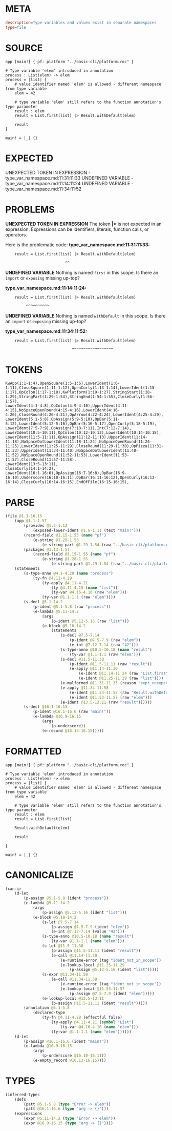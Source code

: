 # META
~~~ini
description=Type variables and values exist in separate namespaces
type=file
~~~
# SOURCE
~~~roc
app [main!] { pf: platform "../basic-cli/platform.roc" }

# Type variable 'elem' introduced in annotation
process : List(elem) -> elem
process = |list| {
    # value identifier named 'elem' is allowed - different namespace from type variable
    elem = 42

    # type variable 'elem' still refers to the function annotation's type parameter
    result : elem
    result = List.first(list) |> Result.withDefault(elem)

    result
}

main! = |_| {}
~~~
# EXPECTED
UNEXPECTED TOKEN IN EXPRESSION - type_var_namespace.md:11:31:11:33
UNDEFINED VARIABLE - type_var_namespace.md:11:14:11:24
UNDEFINED VARIABLE - type_var_namespace.md:11:34:11:52
# PROBLEMS
**UNEXPECTED TOKEN IN EXPRESSION**
The token **|>** is not expected in an expression.
Expressions can be identifiers, literals, function calls, or operators.

Here is the problematic code:
**type_var_namespace.md:11:31:11:33:**
```roc
    result = List.first(list) |> Result.withDefault(elem)
```
                              ^^


**UNDEFINED VARIABLE**
Nothing is named `first` in this scope.
Is there an `import` or `exposing` missing up-top?

**type_var_namespace.md:11:14:11:24:**
```roc
    result = List.first(list) |> Result.withDefault(elem)
```
             ^^^^^^^^^^


**UNDEFINED VARIABLE**
Nothing is named `withDefault` in this scope.
Is there an `import` or `exposing` missing up-top?

**type_var_namespace.md:11:34:11:52:**
```roc
    result = List.first(list) |> Result.withDefault(elem)
```
                                 ^^^^^^^^^^^^^^^^^^


# TOKENS
~~~zig
KwApp(1:1-1:4),OpenSquare(1:5-1:6),LowerIdent(1:6-1:11),CloseSquare(1:11-1:12),OpenCurly(1:13-1:14),LowerIdent(1:15-1:17),OpColon(1:17-1:18),KwPlatform(1:19-1:27),StringStart(1:28-1:29),StringPart(1:29-1:54),StringEnd(1:54-1:55),CloseCurly(1:56-1:57),
LowerIdent(4:1-4:8),OpColon(4:9-4:10),UpperIdent(4:11-4:15),NoSpaceOpenRound(4:15-4:16),LowerIdent(4:16-4:20),CloseRound(4:20-4:21),OpArrow(4:22-4:24),LowerIdent(4:25-4:29),
LowerIdent(5:1-5:8),OpAssign(5:9-5:10),OpBar(5:11-5:12),LowerIdent(5:12-5:16),OpBar(5:16-5:17),OpenCurly(5:18-5:19),
LowerIdent(7:5-7:9),OpAssign(7:10-7:11),Int(7:12-7:14),
LowerIdent(10:5-10:11),OpColon(10:12-10:13),LowerIdent(10:14-10:18),
LowerIdent(11:5-11:11),OpAssign(11:12-11:13),UpperIdent(11:14-11:18),NoSpaceDotLowerIdent(11:18-11:24),NoSpaceOpenRound(11:24-11:25),LowerIdent(11:25-11:29),CloseRound(11:29-11:30),OpPizza(11:31-11:33),UpperIdent(11:34-11:40),NoSpaceDotLowerIdent(11:40-11:52),NoSpaceOpenRound(11:52-11:53),LowerIdent(11:53-11:57),CloseRound(11:57-11:58),
LowerIdent(13:5-13:11),
CloseCurly(14:1-14:2),
LowerIdent(16:1-16:6),OpAssign(16:7-16:8),OpBar(16:9-16:10),Underscore(16:10-16:11),OpBar(16:11-16:12),OpenCurly(16:13-16:14),CloseCurly(16:14-16:15),EndOfFile(16:15-16:15),
~~~
# PARSE
~~~clojure
(file @1.1-16.15
	(app @1.1-1.57
		(provides @1.5-1.12
			(exposed-lower-ident @1.6-1.11 (text "main!")))
		(record-field @1.15-1.55 (name "pf")
			(e-string @1.28-1.55
				(e-string-part @1.29-1.54 (raw "../basic-cli/platform.roc"))))
		(packages @1.13-1.57
			(record-field @1.15-1.55 (name "pf")
				(e-string @1.28-1.55
					(e-string-part @1.29-1.54 (raw "../basic-cli/platform.roc"))))))
	(statements
		(s-type-anno @4.1-4.29 (name "process")
			(ty-fn @4.11-4.29
				(ty-apply @4.11-4.21
					(ty @4.11-4.15 (name "List"))
					(ty-var @4.16-4.16 (raw "elem")))
				(ty-var @1.1-1.1 (raw "elem"))))
		(s-decl @5.1-14.2
			(p-ident @5.1-5.8 (raw "process"))
			(e-lambda @5.11-14.2
				(args
					(p-ident @5.12-5.16 (raw "list")))
				(e-block @5.18-14.2
					(statements
						(s-decl @7.5-7.14
							(p-ident @7.5-7.9 (raw "elem"))
							(e-int @7.12-7.14 (raw "42")))
						(s-type-anno @10.5-10.18 (name "result")
							(ty-var @1.1-1.1 (raw "elem")))
						(s-decl @11.5-11.30
							(p-ident @11.5-11.11 (raw "result"))
							(e-apply @11.14-11.30
								(e-ident @11.14-11.24 (raw "List.first"))
								(e-ident @11.25-11.29 (raw "list"))))
						(e-malformed @11.31-11.33 (reason "expr_unexpected_token"))
						(e-apply @11.34-11.58
							(e-ident @11.34-11.52 (raw "Result.withDefault"))
							(e-ident @11.53-11.57 (raw "elem")))
						(e-ident @13.5-13.11 (raw "result"))))))
		(s-decl @16.1-16.15
			(p-ident @16.1-16.6 (raw "main!"))
			(e-lambda @16.9-16.15
				(args
					(p-underscore))
				(e-record @16.13-16.15)))))
~~~
# FORMATTED
~~~roc
app [main!] { pf: platform "../basic-cli/platform.roc" }

# Type variable 'elem' introduced in annotation
process : List(elem) -> elem
process = |list| {
	# value identifier named 'elem' is allowed - different namespace from type variable
	elem = 42

	# type variable 'elem' still refers to the function annotation's type parameter
	result : elem
	result = List.first(list)
	
	Result.withDefault(elem)

	result

}

main! = |_| {}
~~~
# CANONICALIZE
~~~clojure
(can-ir
	(d-let
		(p-assign @5.1-5.8 (ident "process"))
		(e-lambda @5.11-14.2
			(args
				(p-assign @5.12-5.16 (ident "list")))
			(e-block @5.18-14.2
				(s-let @7.5-7.14
					(p-assign @7.5-7.9 (ident "elem"))
					(e-int @7.12-7.14 (value "42")))
				(s-type-anno @10.5-10.18 (name "result")
					(ty-var @1.1-1.1 (name "elem")))
				(s-let @11.5-11.30
					(p-assign @11.5-11.11 (ident "result"))
					(e-call @11.14-11.30
						(e-runtime-error (tag "ident_not_in_scope"))
						(e-lookup-local @11.25-11.29
							(p-assign @5.12-5.16 (ident "list")))))
				(s-expr @11.34-11.58
					(e-call @11.34-11.58
						(e-runtime-error (tag "ident_not_in_scope"))
						(e-lookup-local @11.53-11.57
							(p-assign @7.5-7.9 (ident "elem")))))
				(e-lookup-local @13.5-13.11
					(p-assign @11.5-11.11 (ident "result")))))
		(annotation @5.1-5.8
			(declared-type
				(ty-fn @4.11-4.29 (effectful false)
					(ty-apply @4.11-4.21 (symbol "List")
						(ty-var @4.16-4.16 (name "elem")))
					(ty-var @1.1-1.1 (name "elem"))))))
	(d-let
		(p-assign @16.1-16.6 (ident "main!"))
		(e-lambda @16.9-16.15
			(args
				(p-underscore @16.10-16.11))
			(e-empty_record @16.13-16.15))))
~~~
# TYPES
~~~clojure
(inferred-types
	(defs
		(patt @5.1-5.8 (type "Error -> elem"))
		(patt @16.1-16.6 (type "arg -> {}")))
	(expressions
		(expr @5.11-14.2 (type "Error -> elem"))
		(expr @16.9-16.15 (type "arg -> {}"))))
~~~
